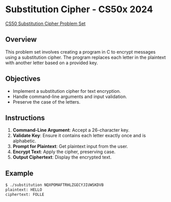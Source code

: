 # Substitution Cipher - CS50x 2024

[CS50 Substitution Cipher Problem Set](https://cs50.harvard.edu/x/2024/psets/2/substitution/)

## Overview

This problem set involves creating a program in C to encrypt messages using a substitution cipher. The program replaces each letter in the plaintext with another letter based on a provided key.

## Objectives

- Implement a substitution cipher for text encryption.
- Handle command-line arguments and input validation.
- Preserve the case of the letters.

## Instructions

1. **Command-Line Argument**: Accept a 26-character key.
2. **Validate Key**: Ensure it contains each letter exactly once and is alphabetic.
3. **Prompt for Plaintext**: Get plaintext input from the user.
4. **Encrypt Text**: Apply the cipher, preserving case.
5. **Output Ciphertext**: Display the encrypted text.

## Example

```sh
$ ./substitution NQXPOMAFTRHLZGECYJIUWSKDVB
plaintext: HELLO
ciphertext: FOLLE
```